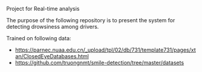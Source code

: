 Project for Real-time analysis

The purpose of the following repository is to present the system for detecting drowsiness among drivers.

Trained on following data:
- https://parnec.nuaa.edu.cn/_upload/tpl/02/db/731/template731/pages/xtan/ClosedEyeDatabases.html
- https://github.com/truongnmt/smile-detection/tree/master/datasets
